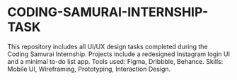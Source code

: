 # CODING-SAMURAI-INTERNSHIP-TASK
This repository includes all UI/UX design tasks completed during the Coding Samurai Internship. Projects include a redesigned Instagram login UI and a minimal to-do list app. Tools used: Figma, Dribbble, Behance. Skills: Mobile UI, Wireframing, Prototyping, Interaction Design.